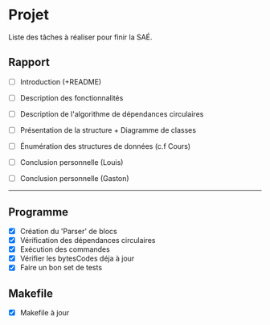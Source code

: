 # Projet

Liste des tâches à réaliser pour finir la SAÉ.

## Rapport
- [ ] Introduction (+README)
- [ ] Description des fonctionnalités
- [ ] Description de l'algorithme de dépendances circulaires
- [ ] Présentation de la structure + Diagramme de classes
- [ ] Énumération des structures de données (c.f Cours)

- [ ] Conclusion personnelle (Louis)
- [ ] Conclusion personnelle (Gaston)

---

## Programme
- [X] Création du 'Parser' de blocs
- [X] Vérification des dépendances circulaires
- [X] Exécution des commandes
- [X] Vérifier les bytesCodes déja à jour
- [X] Faire un bon set de tests

## Makefile
- [X] Makefile à jour
